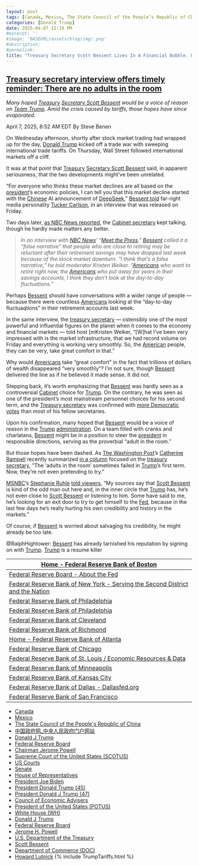 ```yaml
---
layout: post
tags: [Canada, Mexico, The State Council of the People’s Republic of China, 中国政府网_中央人民政府门户网站, Donald J Trump, Federal Reserve Board, Chairman Jerome Powell, Supreme Court of the United States (SCOTUS), US Courts, Senate, House of Representatives, President Joe Biden, President Donald Trump (45), President Donald J Trump (47), Council of Economic Advisers, President of the United States (POTUS), White House (WH), Donald J Trump, Federal Reserve Board, Jerome H. Powell, U.S. Department of the Treasury, Scott Bessent, Department of Commerce (DOC), Howard Lutnick, Regulating Imports with a Reciprocal Tariff to Rectify Trade Practices that Contribute to Large and Persistent Annual United States Goods Trade Deficits. Presidential Actions Executive Orders April 2 2025, President Donald Trump (47), President of the United States (POTUS), America First Trade Policy. Presidential Actions January 20 2025, White House (WH), tariffs, politics, stupidity]
categories: [Donald Trump]
date: 2025-04-07 12:19 PM
#excerpt: ''
#image: 'BASEURL/assets/blog/img/.png'
#description:
#permalink:
title: "Treasury Secretary Scott Bessent Lives In A Financial Bubble. Or As Kellyanne Conway Would Say, An ‘Alternate Reality’"
---
```


## [Treasury secretary interview offers timely reminder: There are no adults in the room](https://www.msnbc.com/rachel-maddow-show/maddowblog/treasury-secretary-interview-offers-timely-reminder-are-no-adults-room-rcna199959)

*Many hoped [Treasury](https://home.treasury.gov/) [Secretary Scott Bessent](https://home.treasury.gov/about/general-information/officials/scott-bessent) would be a voice of reason on [Team Trump](https://www.donaldjtrump.com/). Amid the crisis caused by tariffs, those hopes have since evaporated.*

April 7, 2025, 8:52 AM EDT
By Steve Benen

On Wednesday afternoon, shortly after stock market trading had wrapped up for the day, [Donald Trump](https://www.donaldjtrump.com/) kicked off a trade war with sweeping international trade tariffs. On Thursday, Wall Street followed international markets off a cliff.

It was at that point that [Treasury](https://home.treasury.gov/) [Secretary Scott Bessent](https://home.treasury.gov/about/general-information/officials/scott-bessent) said, in apparent seriousness, that the two developments might’ve been unrelated.

“For everyone who thinks these market declines are all based on the [president](https://www.whitehouse.gov/)’s economic policies, I can tell you that this market decline started with the [Chinese](https://www.gov.cn/) AI announcement of [DeepSeek](https://github.com/deepseek-ai),” [Bessent told](https://finance.yahoo.com/news/treasurys-bessent-market-drop-mag-185141328.html) far-right media personality [Tucker Carlson](https://tuckercarlson.com/), in an interview that was released on Friday.

Two days later, [as NBC News reported](https://www.nbcnews.com/politics/trump-administration/bessent-americans-retire-arent-worried-stock-market-recession-rcna199892), the [Cabinet secretary](https://home.treasury.gov/about/general-information/officials/scott-bessent) kept talking, though he hardly made matters any better.

> *In an interview with [NBC News](https://www.nbcnews.com/)’ “[Meet the Press](https://www.nbcnews.com/meet-the-press-full-episodes),” [Bessent](https://home.treasury.gov/about/general-information/officials/scott-bessent) called it a “false narrative” that people who are close to retiring may be reluctant after their retirement savings may have dropped last week because of the stock market downturn. “I think that’s a false narrative,” he told moderator Kristen Welker. “[Americans](https://www.usa.gov/) who want to retire right now, the [Americans](https://www.usa.gov/) who put away for years in their savings accounts, I think they don’t look at the day-to-day fluctuations.”*

Perhaps [Bessent](https://home.treasury.gov/about/general-information/officials/scott-bessent) should have conversations with a wider range of people — because there were countless [Americans](https://www.usa.gov/) looking at the “day-to-day fluctuaqtions” in their retirement accounts last week.

In the same interview, the [treasury secretary](https://home.treasury.gov/about/general-information/officials/scott-bessent) — ostensibly one of the most powerful and influential figures on the planet when it comes to the economy and financial markets — told host [mKristen Welker, “[W]hat I’ve been very impressed with is the market infrastructure, that we had record volume on Friday and everything is working very smoothly. So, the [American](https://www.usa.gov/) people, they can be very, take great comfort in that.”

Why would [Americans](https://www.usa.gov/) take “great comfort” in the fact that trillions of dollars of wealth disappeared “very smoothly”? I’m not sure, though [Bessent](https://home.treasury.gov/about/general-information/officials/scott-bessent) delivered the line as if he believed it made sense. It did not.

Stepping back, it’s worth emphasizing that [Bessent](https://home.treasury.gov/about/general-information/officials/scott-bessent) was hardly seen as a controversial [Cabinet](https://www.whitehouse.gov/administration/the-cabinet/) choice for [Trump](https://www.donaldjtrump.com/). On the contrary, he was seen as one of the president’s most mainstream personnel choices for his second term, and the [Treasury secretary](https://home.treasury.gov/about/general-information/officials/scott-bessent) was confirmed with [more Democratic votes](https://www.senate.gov/legislative/LIS/roll_call_votes/vote1191/vote_119_1_00019.htm) than most of his fellow secretaries.

Upon his confirmation, many hoped that [Bessent](https://home.treasury.gov/about/general-information/officials/scott-bessent) would be a voice of reason in the [Trump](https://www.donaldjtrump.com/) [administration](https://www.whitehouse.gov/administration/). On a team filled with cranks and charlatans, [Bessent](https://home.treasury.gov/about/general-information/officials/scott-bessent) might be in a position to steer the [president](https://www.whitehouse.gov/) in responsible directions, serving as the proverbial “adult in the room.”

But those hopes have been dashed. As [The Washington Post](https://www.washingtonpost.com/)’s [Catherine Rampell](https://www.washingtonpost.com/people/catherine-rampell/) recently summarized [in a column](https://www.washingtonpost.com/opinions/2025/02/04/rubio-bessent-trump-administration/) focused on the [treasury secretary](https://home.treasury.gov/about/general-information/officials/scott-bessent), “The ‘adults in the room’ sometimes failed in [Trump](https://www.donaldjtrump.com/)’s first term. Now, they’re not even pretending to try.”

[MSNBC](https://www.msnbc.com/)’s [Stephanie Ruhle](https://www.msnbc.com/11th-hour) [told viewers](https://newrepublic.com/post/193634/donald-trump-treasury-scott-bessent-tariffs-quit), “My sources say that [Scott Bessent](https://home.treasury.gov/about/general-information/officials/scott-bessent) is kind of the odd man out here and, in the inner circle that [Trump](https://www.donaldjtrump.com/) has, he’s not even close to [Scott Bessent](https://home.treasury.gov/about/general-information/officials/scott-bessent) or listening to him. Some have said to me, he’s looking for an exit door to try to get himself to the [Fed](https://www.federalreserve.gov/), because in the last few days he’s really hurting his own credibility and history in the markets.”

Of course, if [Bessent](https://home.treasury.gov/about/general-information/officials/scott-bessent) is worried about salvaging his credibility, he might already be too late.

@RalphHightower: [Bessent](https://home.treasury.gov/about/general-information/officials/scott-bessent) has already tarnished his reputation by signing on with [Trump](https://www.donaldjtrump.com/). [Trump](https://www.donaldjtrump.com/) is a resume killer

| [Home - Federal Reserve Bank of Boston](https://www.bostonfed.org/) |
|---|
| [Federal Reserve Board - About the Fed](https://www.federalreserve.gov/aboutthefed.htm) |
| [Federal Reserve Bank of New York - Serving the Second District and the Nation](https://www.newyorkfed.org/) |
| [Federal Reserve Bank of Philadelphia](https://www.federalreserve.gov/aboutthefed/federal-reserve-system-philadelphia.htm) |
| [Federal Reserve Bank of Philadelphia](https://www.philadelphiafed.org/) |
| [Federal Reserve Bank of Cleveland](https://www.clevelandfed.org/) |
| [Federal Reserve Bank of Richmond](https://www.richmondfed.org/) |
| [Home - Federal Reserve Bank of Atlanta](https://www.atlantafed.org/) |
| [Federal Reserve Bank of Chicago](https://www.chicagofed.org/) |
| [Federal Reserve Bank of St. Louis / Economic Resources & Data](https://www.stlouisfed.org/) |
| [Federal Reserve Bank of Minneapolis](https://www.minneapolisfed.org/) |
| [Federal Reserve Bank of Kansas City](https://www.kansascityfed.org/) |
| [Federal Reserve Bank of Dallas - Dallasfed.org](https://www.dallasfed.org/) |
| [Federal Reserve Bank of San Francisco](https://www.frbsf.org/) |

- [Canada](https://www.canada.ca/)
- [Mexico](https://www.gob.mx/)
- [The State Council of the People's Republic of China](https://english.www.gov.cn/)
- [中国政府网_中央人民政府门户网站](https://www.gov.cn/)
- [Donald J Trump](https://www.donaldjtrump.com/)
- [Federal Reserve Board](https://www.federalreserve.gov/)
- [Chairman Jerome Powell](https://www.federalreserve.gov/aboutthefed/bios/board/powell.htm)
- [Supreme Court of the United States (SCOTUS)](https://www.supremecourt.gov/)
- [US Courts](https://www.uscourts.gov/)
- [Senate](https://www.senate.gov/)
- [House of Representatives](https://www.house.gov/)
- [President Joe Biden](https://bidenwhitehouse.archives.gov/)
- [President Donald Trump (45)](https://trumpwhitehouse.archives.gov/)
- [President Donald J Trump (47)](https://www.whitehouse.gov/administration/donald-j-trump=)
- [Council of Economic Advisers](https://www.whitehouse.gov/cea)
- [President of the United States (POTUS)](https://www.whitehouse.gov/)
- [White House (WH)](https://www.whitehouse.gov/)
- [Donald J Trump](https://www.donaldjtrump.com/)
- [Federal Reserve Board](https://www.federalreserve.gov/)
- [Jerome H. Powell](https://www.federalreserve.gov/aboutthefed/bios/board/powell.htm)
- [U.S. Department of the Treasury](https://home.treasury.gov/)
- [Scott Bessent](https://home.treasury.gov/about/general-information/officials/scott-bessent)
- [Department of Commerce (DOC)](https://www.commerce.gov/)
- [Howard Lutnick](https://www.commerce.gov/about/leadership/howard-lutnick)
{% include TrumpTariffs.html %}
